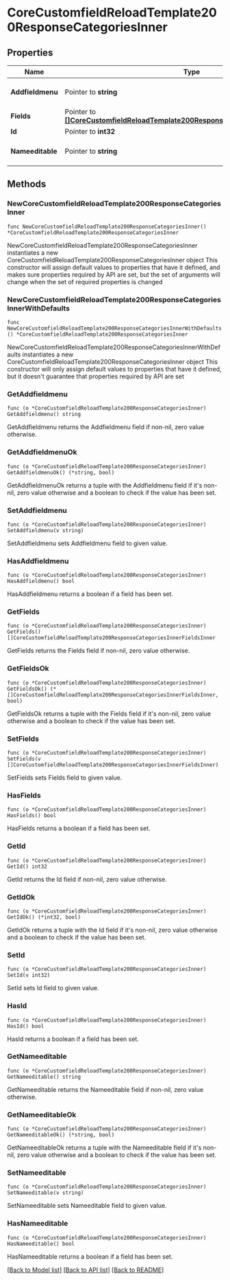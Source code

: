 # CoreCustomfieldReloadTemplate200ResponseCategoriesInner

## Properties

Name | Type | Description | Notes
------------ | ------------- | ------------- | -------------
**Addfieldmenu** | Pointer to **string** | addfieldmenu | [optional] [default to "null"]
**Fields** | Pointer to [**[]CoreCustomfieldReloadTemplate200ResponseCategoriesInnerFieldsInner**](CoreCustomfieldReloadTemplate200ResponseCategoriesInnerFieldsInner.md) |  | [optional] 
**Id** | Pointer to **int32** | id | [optional] 
**Nameeditable** | Pointer to **string** | inplace editable name | [optional] [default to "null"]

## Methods

### NewCoreCustomfieldReloadTemplate200ResponseCategoriesInner

`func NewCoreCustomfieldReloadTemplate200ResponseCategoriesInner() *CoreCustomfieldReloadTemplate200ResponseCategoriesInner`

NewCoreCustomfieldReloadTemplate200ResponseCategoriesInner instantiates a new CoreCustomfieldReloadTemplate200ResponseCategoriesInner object
This constructor will assign default values to properties that have it defined,
and makes sure properties required by API are set, but the set of arguments
will change when the set of required properties is changed

### NewCoreCustomfieldReloadTemplate200ResponseCategoriesInnerWithDefaults

`func NewCoreCustomfieldReloadTemplate200ResponseCategoriesInnerWithDefaults() *CoreCustomfieldReloadTemplate200ResponseCategoriesInner`

NewCoreCustomfieldReloadTemplate200ResponseCategoriesInnerWithDefaults instantiates a new CoreCustomfieldReloadTemplate200ResponseCategoriesInner object
This constructor will only assign default values to properties that have it defined,
but it doesn't guarantee that properties required by API are set

### GetAddfieldmenu

`func (o *CoreCustomfieldReloadTemplate200ResponseCategoriesInner) GetAddfieldmenu() string`

GetAddfieldmenu returns the Addfieldmenu field if non-nil, zero value otherwise.

### GetAddfieldmenuOk

`func (o *CoreCustomfieldReloadTemplate200ResponseCategoriesInner) GetAddfieldmenuOk() (*string, bool)`

GetAddfieldmenuOk returns a tuple with the Addfieldmenu field if it's non-nil, zero value otherwise
and a boolean to check if the value has been set.

### SetAddfieldmenu

`func (o *CoreCustomfieldReloadTemplate200ResponseCategoriesInner) SetAddfieldmenu(v string)`

SetAddfieldmenu sets Addfieldmenu field to given value.

### HasAddfieldmenu

`func (o *CoreCustomfieldReloadTemplate200ResponseCategoriesInner) HasAddfieldmenu() bool`

HasAddfieldmenu returns a boolean if a field has been set.

### GetFields

`func (o *CoreCustomfieldReloadTemplate200ResponseCategoriesInner) GetFields() []CoreCustomfieldReloadTemplate200ResponseCategoriesInnerFieldsInner`

GetFields returns the Fields field if non-nil, zero value otherwise.

### GetFieldsOk

`func (o *CoreCustomfieldReloadTemplate200ResponseCategoriesInner) GetFieldsOk() (*[]CoreCustomfieldReloadTemplate200ResponseCategoriesInnerFieldsInner, bool)`

GetFieldsOk returns a tuple with the Fields field if it's non-nil, zero value otherwise
and a boolean to check if the value has been set.

### SetFields

`func (o *CoreCustomfieldReloadTemplate200ResponseCategoriesInner) SetFields(v []CoreCustomfieldReloadTemplate200ResponseCategoriesInnerFieldsInner)`

SetFields sets Fields field to given value.

### HasFields

`func (o *CoreCustomfieldReloadTemplate200ResponseCategoriesInner) HasFields() bool`

HasFields returns a boolean if a field has been set.

### GetId

`func (o *CoreCustomfieldReloadTemplate200ResponseCategoriesInner) GetId() int32`

GetId returns the Id field if non-nil, zero value otherwise.

### GetIdOk

`func (o *CoreCustomfieldReloadTemplate200ResponseCategoriesInner) GetIdOk() (*int32, bool)`

GetIdOk returns a tuple with the Id field if it's non-nil, zero value otherwise
and a boolean to check if the value has been set.

### SetId

`func (o *CoreCustomfieldReloadTemplate200ResponseCategoriesInner) SetId(v int32)`

SetId sets Id field to given value.

### HasId

`func (o *CoreCustomfieldReloadTemplate200ResponseCategoriesInner) HasId() bool`

HasId returns a boolean if a field has been set.

### GetNameeditable

`func (o *CoreCustomfieldReloadTemplate200ResponseCategoriesInner) GetNameeditable() string`

GetNameeditable returns the Nameeditable field if non-nil, zero value otherwise.

### GetNameeditableOk

`func (o *CoreCustomfieldReloadTemplate200ResponseCategoriesInner) GetNameeditableOk() (*string, bool)`

GetNameeditableOk returns a tuple with the Nameeditable field if it's non-nil, zero value otherwise
and a boolean to check if the value has been set.

### SetNameeditable

`func (o *CoreCustomfieldReloadTemplate200ResponseCategoriesInner) SetNameeditable(v string)`

SetNameeditable sets Nameeditable field to given value.

### HasNameeditable

`func (o *CoreCustomfieldReloadTemplate200ResponseCategoriesInner) HasNameeditable() bool`

HasNameeditable returns a boolean if a field has been set.


[[Back to Model list]](../README.md#documentation-for-models) [[Back to API list]](../README.md#documentation-for-api-endpoints) [[Back to README]](../README.md)


